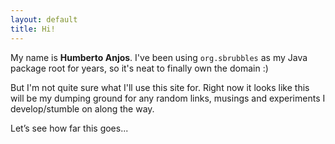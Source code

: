 ```yaml
---
layout: default
title: Hi!
---
```


My name is **Humberto Anjos**. I've been using `org.sbrubbles` as my Java package root for years, so it's neat to finally own the domain :) 

But I'm not quite sure what I'll use this site for. Right now it looks like this will be my dumping ground for any random links, musings and experiments I develop/stumble on along the way.

Let’s see how far this goes...
